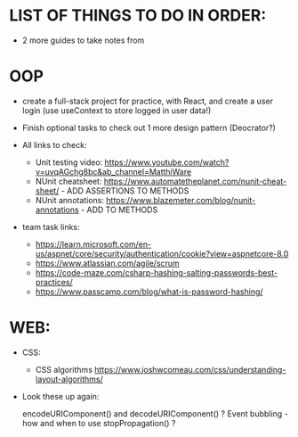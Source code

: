# LIST OF THINGS TO DO IN ORDER:

- 2 more guides to take notes from

# OOP

- create a full-stack project for practice, with React, and create a user login (use useContext to store logged in user data!)

- Finish optional tasks to check out 1 more design pattern (Deocrator?)

- All links to check:
    - Unit testing video: https://www.youtube.com/watch?v=uvqAGchg8bc&ab_channel=MatthiWare
    - NUnit cheatsheet: https://www.automatetheplanet.com/nunit-cheat-sheet/ - ADD ASSERTIONS TO METHODS
    - NUnit annotations: https://www.blazemeter.com/blog/nunit-annotations - ADD TO METHODS

- team task links:
    - https://learn.microsoft.com/en-us/aspnet/core/security/authentication/cookie?view=aspnetcore-8.0
    - https://www.atlassian.com/agile/scrum
    - https://code-maze.com/csharp-hashing-salting-passwords-best-practices/
    - https://www.passcamp.com/blog/what-is-password-hashing/

# WEB:

- CSS:
    - CSS algorithms https://www.joshwcomeau.com/css/understanding-layout-algorithms/

- Look these up again:

    encodeURIComponent() and decodeURIComponent() ?
    Event bubbling - how and when to use stopPropagation() ?